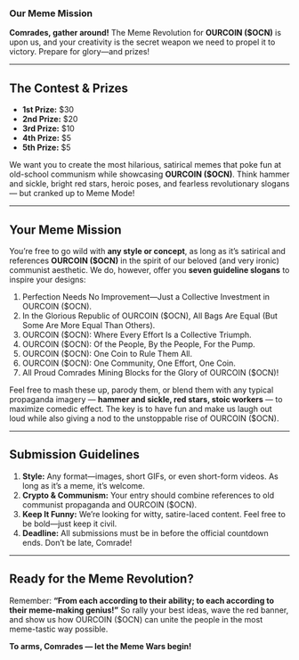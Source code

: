 ### **Our Meme Mission**

**Comrades, gather around!** The Meme Revolution for **OURCOIN ($OCN)** is upon us, and your creativity is the secret weapon we need to propel it to victory. Prepare for glory—and prizes!

---

## **The Contest & Prizes**
- **1st Prize:** \$30  
- **2nd Prize:** \$20  
- **3rd Prize:** \$10  
- **4th Prize:** \$5  
- **5th Prize:** \$5  

We want you to create the most hilarious, satirical memes that poke fun at old-school communism while showcasing **OURCOIN ($OCN)**. Think hammer and sickle, bright red stars, heroic poses, and fearless revolutionary slogans — but cranked up to Meme Mode!

---

## **Your Meme Mission**
You’re free to go wild with **any style or concept**, as long as it’s satirical and references **OURCOIN ($OCN)** in the spirit of our beloved (and very ironic) communist aesthetic. We do, however, offer you **seven guideline slogans** to inspire your designs:

1. Perfection Needs No Improvement—Just a Collective Investment in OURCOIN ($OCN).  
2. In the Glorious Republic of OURCOIN ($OCN), All Bags Are Equal (But Some Are More Equal Than Others).  
3. OURCOIN ($OCN): Where Every Effort Is a Collective Triumph.  
4. OURCOIN ($OCN): Of the People, By the People, For the Pump.  
5. OURCOIN ($OCN): One Coin to Rule Them All.  
6. OURCOIN ($OCN): One Community, One Effort, One Coin.  
7. All Proud Comrades Mining Blocks for the Glory of OURCOIN ($OCN)!  

Feel free to mash these up, parody them, or blend them with any typical propaganda imagery — **hammer and sickle, red stars, stoic workers** — to maximize comedic effect. The key is to have fun and make us laugh out loud while also giving a nod to the unstoppable rise of OURCOIN ($OCN).

---

## **Submission Guidelines**
1. **Style:** Any format—images, short GIFs, or even short-form videos. As long as it’s a meme, it’s welcome.  
2. **Crypto & Communism:** Your entry should combine references to old communist propaganda and OURCOIN ($OCN).  
3. **Keep It Funny:** We’re looking for witty, satire-laced content. Feel free to be bold—just keep it civil.  
4. **Deadline:** All submissions must be in before the official countdown ends. Don’t be late, Comrade!  

---

## **Ready for the Meme Revolution?**
Remember: **“From each according to their ability; to each according to their meme-making genius!”** So rally your best ideas, wave the red banner, and show us how OURCOIN ($OCN) can unite the people in the most meme-tastic way possible.

**To arms, Comrades — let the Meme Wars begin!**
